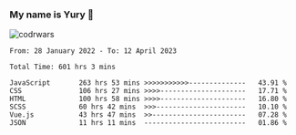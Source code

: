 ### My name is Yury 👋 
![codrwars](https://www.codewars.com/users/litury/badges/micro) 


<!--START_SECTION:waka-->

```text
From: 28 January 2022 - To: 12 April 2023

Total Time: 601 hrs 3 mins

JavaScript       263 hrs 53 mins >>>>>>>>>>>--------------   43.91 %
CSS              106 hrs 27 mins >>>>---------------------   17.71 %
HTML             100 hrs 58 mins >>>>---------------------   16.80 %
SCSS             60 hrs 42 mins  >>>----------------------   10.10 %
Vue.js           43 hrs 47 mins  >>-----------------------   07.28 %
JSON             11 hrs 11 mins  -------------------------   01.86 %
```

<!--END_SECTION:waka-->

